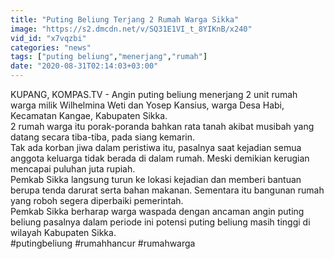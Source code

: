 ```yaml
---
title: "Puting Beliung Terjang 2 Rumah Warga Sikka"
image: "https://s2.dmcdn.net/v/SQ31E1VI_t_8YIKnB/x240"
vid_id: "x7vqzbi"
categories: "news"
tags: ["puting beliung","menerjang","rumah"]
date: "2020-08-31T02:14:03+03:00"
---
```

KUPANG, KOMPAS.TV - Angin puting beliung menerjang 2 unit rumah warga milik Wilhelmina Weti dan Yosep Kansius, warga Desa Habi, Kecamatan Kangae, Kabupaten Sikka.   <br>2 rumah warga itu porak-poranda bahkan rata tanah akibat musibah yang datang secara tiba-tiba, pada siang kemarin.   <br>Tak ada korban jiwa dalam peristiwa itu, pasalnya saat kejadian semua anggota keluarga tidak berada di dalam rumah. Meski demikian kerugian mencapai puluhan juta rupiah.   <br>Pemkab Sikka langsung turun ke lokasi kejadian dan memberi bantuan berupa tenda darurat serta bahan makanan. Sementara itu bangunan rumah yang roboh segera diperbaiki pemerintah.   <br>Pemkab Sikka berharap warga waspada dengan ancaman angin puting beliung pasalnya dalam periode ini potensi puting beliung masih tinggi di wilayah Kabupaten Sikka.   <br>#putingbeliung #rumahhancur #rumahwarga   <br>
